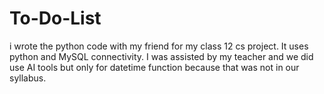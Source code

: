 # To-Do-List
i wrote the python code with my friend for my class 12 cs project. It uses python and MySQL connectivity. I was assisted by my teacher and we did use AI tools but only for datetime function because that was not in our syllabus.
